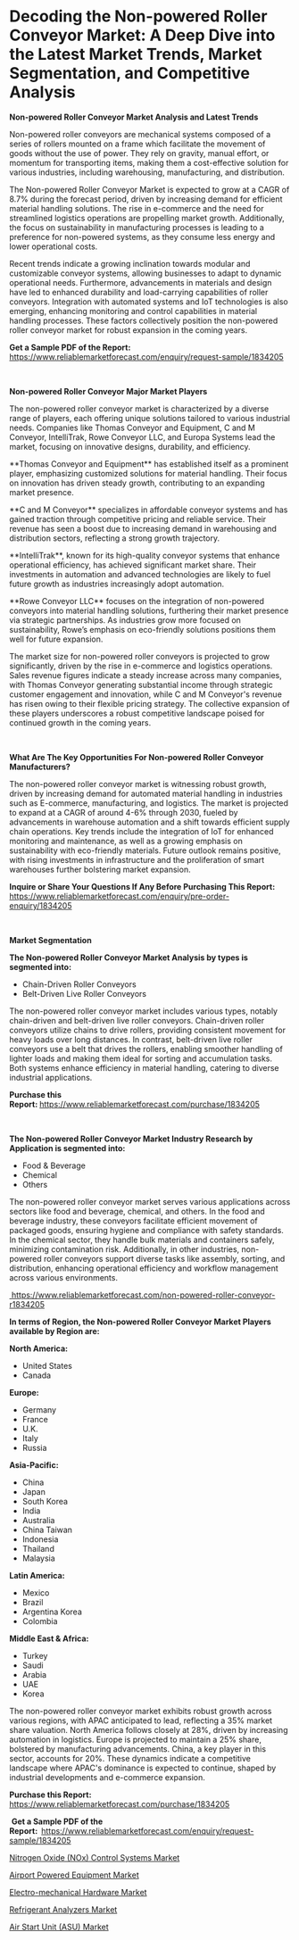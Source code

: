 <p><h1>Decoding the Non-powered Roller Conveyor Market: A Deep Dive into the Latest Market Trends, Market Segmentation, and Competitive Analysis</h1></p><p><strong>Non-powered Roller Conveyor Market Analysis and Latest Trends</strong></p>
<p><p>Non-powered roller conveyors are mechanical systems composed of a series of rollers mounted on a frame which facilitate the movement of goods without the use of power. They rely on gravity, manual effort, or momentum for transporting items, making them a cost-effective solution for various industries, including warehousing, manufacturing, and distribution.</p><p>The Non-powered Roller Conveyor Market is expected to grow at a CAGR of 8.7% during the forecast period, driven by increasing demand for efficient material handling solutions. The rise in e-commerce and the need for streamlined logistics operations are propelling market growth. Additionally, the focus on sustainability in manufacturing processes is leading to a preference for non-powered systems, as they consume less energy and lower operational costs.</p><p>Recent trends indicate a growing inclination towards modular and customizable conveyor systems, allowing businesses to adapt to dynamic operational needs. Furthermore, advancements in materials and design have led to enhanced durability and load-carrying capabilities of roller conveyors. Integration with automated systems and IoT technologies is also emerging, enhancing monitoring and control capabilities in material handling processes. These factors collectively position the non-powered roller conveyor market for robust expansion in the coming years.</p></p>
<p><strong>Get a Sample PDF of the Report:&nbsp;</strong> <a href="https://www.reliablemarketforecast.com/enquiry/request-sample/1834205?utm_campaign=1842&utm_medium=2&utm_source=Github&utm_content=ia&utm_term=12042025&utm_id=non-powered-roller-conveyor">https://www.reliablemarketforecast.com/enquiry/request-sample/1834205</a></p>
<p>&nbsp;</p>
<p><strong>Non-powered Roller Conveyor Major Market Players</strong></p>
<p><p>The non-powered roller conveyor market is characterized by a diverse range of players, each offering unique solutions tailored to various industrial needs. Companies like Thomas Conveyor and Equipment, C and M Conveyor, IntelliTrak, Rowe Conveyor LLC, and Europa Systems lead the market, focusing on innovative designs, durability, and efficiency.</p><p>**Thomas Conveyor and Equipment** has established itself as a prominent player, emphasizing customized solutions for material handling. Their focus on innovation has driven steady growth, contributing to an expanding market presence.</p><p>**C and M Conveyor** specializes in affordable conveyor systems and has gained traction through competitive pricing and reliable service. Their revenue has seen a boost due to increasing demand in warehousing and distribution sectors, reflecting a strong growth trajectory.</p><p>**IntelliTrak**, known for its high-quality conveyor systems that enhance operational efficiency, has achieved significant market share. Their investments in automation and advanced technologies are likely to fuel future growth as industries increasingly adopt automation.</p><p>**Rowe Conveyor LLC** focuses on the integration of non-powered conveyors into material handling solutions, furthering their market presence via strategic partnerships. As industries grow more focused on sustainability, Rowe’s emphasis on eco-friendly solutions positions them well for future expansion.</p><p>The market size for non-powered roller conveyors is projected to grow significantly, driven by the rise in e-commerce and logistics operations. Sales revenue figures indicate a steady increase across many companies, with Thomas Conveyor generating substantial income through strategic customer engagement and innovation, while C and M Conveyor's revenue has risen owing to their flexible pricing strategy. The collective expansion of these players underscores a robust competitive landscape poised for continued growth in the coming years.</p></p>
<p>&nbsp;</p>
<p><strong>What Are The Key Opportunities For Non-powered Roller Conveyor Manufacturers?</strong></p>
<p><p>The non-powered roller conveyor market is witnessing robust growth, driven by increasing demand for automated material handling in industries such as E-commerce, manufacturing, and logistics. The market is projected to expand at a CAGR of around 4-6% through 2030, fueled by advancements in warehouse automation and a shift towards efficient supply chain operations. Key trends include the integration of IoT for enhanced monitoring and maintenance, as well as a growing emphasis on sustainability with eco-friendly materials. Future outlook remains positive, with rising investments in infrastructure and the proliferation of smart warehouses further bolstering market expansion.</p></p>
<p><strong>Inquire or Share Your Questions If Any Before Purchasing This Report:</strong> <a href="https://www.reliablemarketforecast.com/enquiry/pre-order-enquiry/1834205?utm_campaign=1842&utm_medium=2&utm_source=Github&utm_content=ia&utm_term=12042025&utm_id=non-powered-roller-conveyor">https://www.reliablemarketforecast.com/enquiry/pre-order-enquiry/1834205</a></p>
<p>&nbsp;</p>
<p><strong>Market Segmentation</strong></p>
<p><strong>The Non-powered Roller Conveyor Market Analysis by types is segmented into:</strong></p>
<p><ul><li>Chain-Driven Roller Conveyors</li><li>Belt-Driven Live Roller Conveyors</li></ul></p>
<p><p>The non-powered roller conveyor market includes various types, notably chain-driven and belt-driven live roller conveyors. Chain-driven roller conveyors utilize chains to drive rollers, providing consistent movement for heavy loads over long distances. In contrast, belt-driven live roller conveyors use a belt that drives the rollers, enabling smoother handling of lighter loads and making them ideal for sorting and accumulation tasks. Both systems enhance efficiency in material handling, catering to diverse industrial applications.</p></p>
<p><strong>Purchase this Report:&nbsp;</strong><a href="https://www.reliablemarketforecast.com/purchase/1834205?utm_campaign=1842&utm_medium=2&utm_source=Github&utm_content=ia&utm_term=12042025&utm_id=non-powered-roller-conveyor">https://www.reliablemarketforecast.com/purchase/1834205</a></p>
<p>&nbsp;</p>
<p><strong>The Non-powered Roller Conveyor Market Industry Research by Application is segmented into:</strong></p>
<p><ul><li>Food & Beverage</li><li>Chemical</li><li>Others</li></ul></p>
<p><p>The non-powered roller conveyor market serves various applications across sectors like food and beverage, chemical, and others. In the food and beverage industry, these conveyors facilitate efficient movement of packaged goods, ensuring hygiene and compliance with safety standards. In the chemical sector, they handle bulk materials and containers safely, minimizing contamination risk. Additionally, in other industries, non-powered roller conveyors support diverse tasks like assembly, sorting, and distribution, enhancing operational efficiency and workflow management across various environments.</p></p>
<p><a href="https://www.reliablemarketforecast.com/non-powered-roller-conveyor-r1834205?utm_campaign=1842&utm_medium=2&utm_source=Github&utm_content=ia&utm_term=12042025&utm_id=non-powered-roller-conveyor">&nbsp;https://www.reliablemarketforecast.com/non-powered-roller-conveyor-r1834205</a></p>
<p><strong>In terms of Region, the Non-powered Roller Conveyor Market Players available by Region are:</strong></p>
<p>
    <p> <strong> North America: </strong>
        <ul>
            <li>United States</li>
            <li>Canada</li>
        </ul>
        </p> 
    <p> <strong> Europe: </strong>
        <ul>
            <li>Germany</li>
            <li>France</li>
            <li>U.K.</li>
            <li>Italy</li>
            <li>Russia</li>
        </ul>
        </p> 
    <p> <strong> Asia-Pacific: </strong>
        <ul>
            <li>China</li>
            <li>Japan</li>
            <li>South Korea</li>
            <li>India</li>
            <li>Australia</li>
            <li>China Taiwan</li>
            <li>Indonesia</li>
            <li>Thailand</li>
            <li>Malaysia</li>
        </ul>
        </p> 
    <p> <strong> Latin America: </strong>
        <ul>
            <li>Mexico</li>
            <li>Brazil</li>
            <li>Argentina Korea</li>
            <li>Colombia</li>
        </ul>
        </p> 
    <p> <strong> Middle East & Africa: </strong>
        <ul>
            <li>Turkey</li>
            <li>Saudi</li>
            <li>Arabia</li>
            <li>UAE</li>
            <li>Korea</li>
        </ul>
    </p>
    </p>
<p><p>The non-powered roller conveyor market exhibits robust growth across various regions, with APAC anticipated to lead, reflecting a 35% market share valuation. North America follows closely at 28%, driven by increasing automation in logistics. Europe is projected to maintain a 25% share, bolstered by manufacturing advancements. China, a key player in this sector, accounts for 20%. These dynamics indicate a competitive landscape where APAC's dominance is expected to continue, shaped by industrial developments and e-commerce expansion.</p></p>
<p><strong>Purchase this Report: </strong><a href="https://www.reliablemarketforecast.com/purchase/1834205?utm_campaign=1842&utm_medium=2&utm_source=Github&utm_content=ia&utm_term=12042025&utm_id=non-powered-roller-conveyor">https://www.reliablemarketforecast.com/purchase/1834205</a></p>
<p>&nbsp;<strong>Get a Sample PDF of the Report:&nbsp;&nbsp;</strong><a href="https://www.reliablemarketforecast.com/enquiry/request-sample/1834205?utm_campaign=1842&utm_medium=2&utm_source=Github&utm_content=ia&utm_term=12042025&utm_id=non-powered-roller-conveyor">https://www.reliablemarketforecast.com/enquiry/request-sample/1834205</a></p>
<p><strong></strong></p>
<p><p><a href="https://github.com/rueffmuoloqw/Market-Research-Report-List-1/blob/main/nitrogen-oxide-nox-control-systems-market.md?utm_campaign=1842&utm_medium=2&utm_source=Github&utm_content=ia&utm_term=12042025&utm_id=non-powered-roller-conveyor">Nitrogen Oxide (NOx) Control Systems Market</a></p><p><a href="https://github.com/atawanyeze/Market-Research-Report-List-1/blob/main/airport-powered-equipment-market.md?utm_campaign=1842&utm_medium=2&utm_source=Github&utm_content=ia&utm_term=12042025&utm_id=non-powered-roller-conveyor">Airport Powered Equipment Market</a></p><p><a href="https://github.com/saqafidrahea/Market-Research-Report-List-1/blob/main/electro-mechanical-hardware-market.md?utm_campaign=1842&utm_medium=2&utm_source=Github&utm_content=ia&utm_term=12042025&utm_id=non-powered-roller-conveyor">Electro-mechanical Hardware Market</a></p><p><a href="https://github.com/lazloklitz2e/Market-Research-Report-List-1/blob/main/refrigerant-analyzers-market.md?utm_campaign=1842&utm_medium=2&utm_source=Github&utm_content=ia&utm_term=12042025&utm_id=non-powered-roller-conveyor">Refrigerant Analyzers Market</a></p><p><a href="https://github.com/onutsheinz/Market-Research-Report-List-1/blob/main/air-start-unit-asu-market.md?utm_campaign=1842&utm_medium=2&utm_source=Github&utm_content=ia&utm_term=12042025&utm_id=non-powered-roller-conveyor">Air Start Unit (ASU) Market</a></p></p>